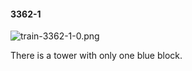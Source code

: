 #### 3362-1
![train-3362-1-0.png](https://github.com/lil-lab/nlvr/raw/master/nlvr/train/images/32/train-3362-1-0.png "train-3362-1-0.png")

There is a tower with only one blue block.